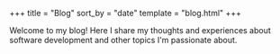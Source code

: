 +++
title = "Blog"
sort_by = "date"
template = "blog.html"
+++

Welcome to my blog! Here I share my thoughts and experiences about software development and other topics I'm passionate about. 